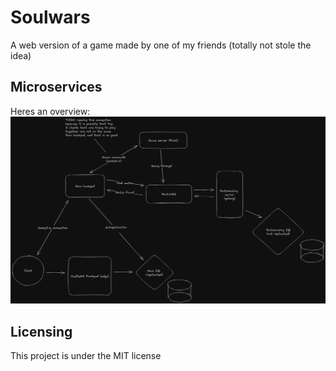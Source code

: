 # Soulwars
A web version of a game made by one of my friends (totally not stole the idea)

## Microservices

Heres an overview:
![Microservices overview](assets/images/microservices.png)

## Licensing
This project is under the MIT license
